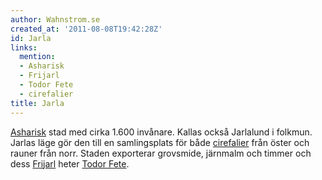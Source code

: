 ```yaml
---
author: Wahnstrom.se
created_at: '2011-08-08T19:42:28Z'
id: Jarla
links:
  mention:
  - Asharisk
  - Frijarl
  - Todor Fete
  - cirefalier
title: Jarla
---
```


[Asharisk] stad med cirka 1.600 invånare. Kallas också Jarlalund i folkmun. Jarlas läge gör den till
en samlingsplats för både [cirefalier] från öster och rauner från norr. Staden exporterar grovsmide,
järnmalm och timmer och dess [Frijarl] heter [Todor Fete].

  [Asharisk]: Asharisk
  [cirefalier]: cirefalier
  [Frijarl]: Frijarl
  [Todor Fete]: Todor_Fete